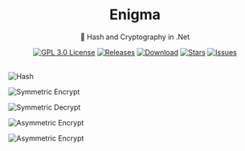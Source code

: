 <h1 align="center">Enigma</h1>
<p align="center">🔐 Hash and Cryptography in .Net</p>

<div align="center">
  <a href="https://github.com/RallyTuning/Enigma/blob/main/LICENSE.md">
  <img alt="GPL 3.0 License" src="https://img.shields.io/github/license/RallyTuning/Enigma?label=License"/></a>
  <a href="https://github.com/RallyTuning/Enigma/releases">
  <img alt="Releases" src="https://img.shields.io/github/v/release/RallyTuning/Enigma?label=Release"/></a>
  <a href="https://github.com/RallyTuning/Enigma/releases">
  <img alt="Download" src="https://img.shields.io/github/downloads/RallyTuning/Enigma/total?color=%23d24dff&label=Downloads"/></a>
  <a href="https://github.com/RallyTuning/Enigma/stargazers">
  <img alt="Stars" src="https://img.shields.io/github/stars/RallyTuning/Enigma?color=%23ffff00&label=Stars"/></a>
  <a href="https://github.com/RallyTuning/Enigma/issues">
  <img alt="Issues" src="https://img.shields.io/github/issues-raw/RallyTuning/Enigma?label=Issues"/></a>
</div>
<br/>

![Hash](https://user-images.githubusercontent.com/50233545/228641053-9b929d34-452f-4a36-8b57-a2c01a8da92c.png)

![Symmetric Encrypt](https://user-images.githubusercontent.com/50233545/229364638-991a7259-b407-4be0-90a5-18d95606a4ac.png)

![Symmetric Decrypt](https://user-images.githubusercontent.com/50233545/229364685-880cd720-463c-4610-b994-53ee0386fbdc.png)

![Asymmetric Encrypt](https://user-images.githubusercontent.com/50233545/228924605-e2a441b4-4413-4a06-af30-c64e45ece0c7.png)

![Asymmetric Encrypt](https://user-images.githubusercontent.com/50233545/228924657-58f880e9-5ef0-4bc9-b141-b08acc3b485b.png)
